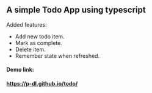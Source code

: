 ## A simple Todo App using typescript
Added features:
- Add new todo item.
- Mark as complete.
- Delete item.
- Remember state when refreshed.

#### Demo link:
#### https://p-dl.github.io/todo/
